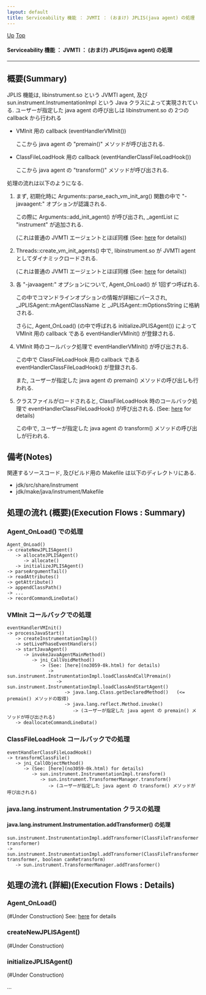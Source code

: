 ```yaml
---
layout: default
title: Serviceability 機能 ： JVMTI ： (おまけ) JPLIS(java agent) の処理  
---
```

[Up](no1sX8Q67Q.html) [Top](../index.html)

#### Serviceability 機能 ： JVMTI ： (おまけ) JPLIS(java agent) の処理  

--- 
## 概要(Summary)
JPLIS 機能は, libinstrument.so という JVMTI agent, 及び sun.instrument.InstrumentationImpl という Java クラスによって実現されている.
ユーザーが指定した java agent の呼び出しは libinstrument.so の 2つの callback から行われる

  * VMInit 用の callback (eventHandlerVMInit())
    
    ここから java agent の "premain()" メソッドが呼び出される.
   
  * ClassFileLoadHook 用の callback (eventHandlerClassFileLoadHook())
   
    ここから java agent の "transform()" メソッドが呼び出される.
     
処理の流れは以下のようになる.

  1. まず, 初期化時に Arguments::parse_each_vm_init_arg() 関数の中で "-javaagent:" オプションが認識される.
     
     この際に Arguments::add_init_agent() が呼び出され, _agentList に "instrument" が追加される.
     
     (これは普通の JVMTI エージェントとほぼ同様 (See: [here](nompWVL4Hp.html) for details))
   
  2. Threads::create_vm_init_agents() 中で, 
     libinstrument.so が JVMTI agent としてダイナミックロードされる.
     
     (これは普通の JVMTI エージェントとほぼ同様 (See: [here](nompWVL4Hp.html) for details))
   
  3. 各 "-javaagent:" オプションについて, Agent_OnLoad() が 1回ずつ呼ばれる.
  
     この中でコマンドラインオプションの情報が詳細にパースされ, 
     _JPLISAgent::mAgentClassName と _JPLISAgent::mOptionsString に格納される.

     さらに, Agent_OnLoad() (の中で呼ばれる initializeJPLISAgent()) によって
     VMInit 用の callback である eventHandlerVMInit() が登録される.
     
  4. VMInit 時のコールバック処理で eventHandlerVMInit() が呼び出される.

     この中で ClassFileLoadHook 用の callback である
     eventHandlerClassFileLoadHook() が登録される.
     
     また, ユーザーが指定した java agent の premain() メソッドの呼び出しも行われる.
     
  5. クラスファイルがロードされると, ClassFileLoadHook 時のコールバック処理で
     eventHandlerClassFileLoadHook() が呼び出される. (See: [here](no2935WjX.html) for details)

     この中で, ユーザーが指定した java agent の transform() メソッドの呼び出しが行われる.
  

## 備考(Notes)
関連するソースコード, 及びビルド用の Makefile は以下のディレクトリにある.

* jdk/src/share/instrument
* jdk/make/java/instrument/Makefile

## 処理の流れ (概要)(Execution Flows : Summary)
### Agent_OnLoad() での処理
```
Agent_OnLoad()
-> createNewJPLISAgent()
   -> allocateJPLISAgent()
      -> allocate()
   -> initializeJPLISAgent()
-> parseArgumentTail()
-> readAttributes()
-> getAttribute()
-> appendClassPath()
-> ...
-> recordCommandLineData()
```

### VMInit コールバックでの処理
```
eventHandlerVMInit()
-> processJavaStart()
   -> createInstrumentationImpl()
   -> setLivePhaseEventHandlers()
   -> startJavaAgent()
      -> invokeJavaAgentMainMethod()
         -> jni_CallVoidMethod()
            -> (See: [here](no3059-0k.html) for details)
               -> sun.instrument.InstrumentationImpl.loadClassAndCallPremain()
                  -> sun.instrument.InstrumentationImpl.loadClassAndStartAgent()
                     -> java.lang.Class.getDeclaredMethod()   (<= premain() メソッドの取得)
                     -> java.lang.reflect.Method.invoke()
                        -> (ユーザーが指定した java agent の premain() メソッドが呼び出される)
   -> deallocateCommandLineData()
```

### ClassFileLoadHook コールバックでの処理
```
eventHandlerClassFileLoadHook()
-> transformClassFile()
   -> jni_CallObjectMethod()
      -> (See: [here](no3059-0k.html) for details)
         -> sun.instrument.InstrumentationImpl.transform()
            -> sun.instrument.TransformerManager.transform()
               -> (ユーザーが指定した java agent の transform() メソッドが呼び出される)
```

### java.lang.instrument.Instrumentation クラスの処理
#### java.lang.instrument.Instrumentation.addTransformer() の処理
```
sun.instrument.InstrumentationImpl.addTransformer(ClassFileTransformer transformer)
-> sun.instrument.InstrumentationImpl.addTransformer(ClassFileTransformer transformer, boolean canRetransform)
   -> sun.instrument.TransformerManager.addTransformer()
```

## 処理の流れ (詳細)(Execution Flows : Details)
### Agent_OnLoad()
(#Under Construction)
See: [here](no17766d1Z.html) for details
### createNewJPLISAgent()
(#Under Construction)

### initializeJPLISAgent()
(#Under Construction)

...






